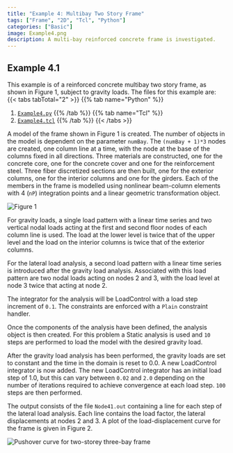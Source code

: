```yaml
---
title: "Example 4: Multibay Two Story Frame"
tags: ["Frame", "2D", "Tcl", "Python"]
categories: ["Basic"]
image: Example4.png
description: A multi-bay reinforced concrete frame is investigated.
---
```


## Example 4.1

This example is of a reinforced concrete multibay two story frame, as
shown in Figure 1, subject to gravity loads.
The files for this example are:
{{< tabs tabTotal="2" >}}
{{% tab name="Python" %}}
1. [`Example4.py`](Example4.py)
{{% /tab %}}
{{% tab name="Tcl" %}}
1. [`Example4.tcl`](Example4.tcl)
{{% /tab %}}
{{< /tabs >}}

A model of the frame shown in
Figure 1 is created. The number of objects in the model is
dependent on the parameter `numBay`. The `(numBay + 1)*3` nodes are
created, one column line at a time, with the node at the base of the
columns fixed in all directions. Three materials are constructed, one
for the concrete core, one for the concrete cover and one for the
reinforcement steel. Three fiber discretized sections are then built,
one for the exterior columns, one for the interior columns and one for
the girders. Each of the members in the frame is modelled using
nonlinear beam-column elements with 4 (`nP`) integration points and a
linear geometric transformation object.


![Figure 1](Example3.svg)


For gravity loads, a single load pattern with a linear time series and
two vertical nodal loads acting at the first and second floor nodes of
each column line is used. The load at the lower level is twice that of
the upper level and the load on the interior columns is twice that of
the exterior columns.

For the lateral load analysis, a second load pattern with a linear time
series is introduced after the gravity load analysis. Associated with
this load pattern are two nodal loads acting on nodes 2 and 3, with the
load level at node 3 twice that acting at node 2.

The integrator for the analysis will be LoadControl with a load
step increment of `0.1`. 
The constraints are enforced with a `Plain` constraint handler. 

Once the components of the analysis have been
defined, the analysis object is then created. 
For this problem a Static
analysis is used and `10` steps are performed to load the model
with the desired gravity load.

After the gravity load analysis has been performed, the gravity loads
are set to constant and the time in the domain is reset to 0.0. A new
LoadControl integrator is now added. The new LoadControl integrator has
an initial load step of 1.0, but this can vary between `0.02` and `2.0`
depending on the number of iterations required to achieve convergence at
each load step. `100` steps are then performed.


The output consists of the file `Node41.out` containing a line for each
step of the lateral load analysis. Each line contains the load factor,
the lateral displacements at nodes 2 and 3. A plot of the
load-displacement curve for the frame is given in
Figure 2.

![Pushover curve for two-storey three-bay frame](TwoStory.svg)

